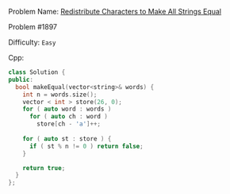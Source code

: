 Problem Name: [Redistribute Characters to Make All Strings Equal](https://leetcode.com/problems/redistribute-characters-to-make-all-strings-equal/)

Problem #1897

Difficulty: `Easy`

Cpp:

```cpp
class Solution {
public:
  bool makeEqual(vector<string>& words) {
    int n = words.size();
    vector < int > store(26, 0);
    for ( auto word : words ) 
      for ( auto ch : word ) 
        store[ch - 'a']++;
    
    for ( auto st : store ) {
      if ( st % n != 0 ) return false;
    }

    return true;
  }
};
```

